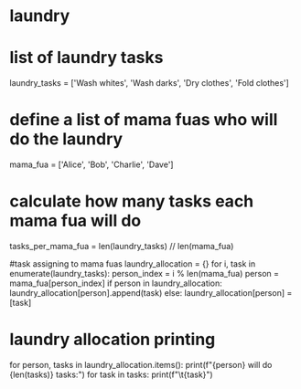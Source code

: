 # laundry
# list of laundry tasks
laundry_tasks = ['Wash whites', 'Wash darks', 'Dry clothes', 'Fold clothes']

# define a list of mama fuas who will do the laundry
mama_fua = ['Alice', 'Bob', 'Charlie', 'Dave']

# calculate how many tasks each mama fua will do
tasks_per_mama_fua = len(laundry_tasks) // len(mama_fua)

#task assigning to mama fuas
laundry_allocation = {}
for i, task in enumerate(laundry_tasks):
    person_index = i % len(mama_fua)
    person = mama_fua[person_index]
    if person in laundry_allocation:
        laundry_allocation[person].append(task)
    else:
        laundry_allocation[person] = [task]

# laundry allocation printing
for person, tasks in laundry_allocation.items():
    print(f"{person} will do {len(tasks)} tasks:")
    for task in tasks:
        print(f"\t{task}")
